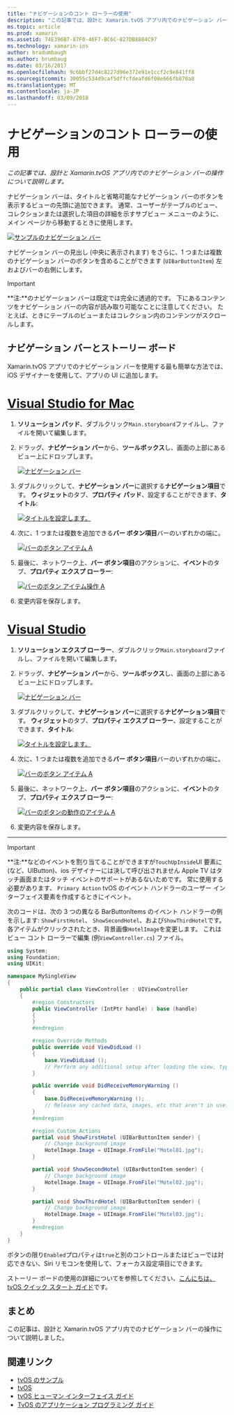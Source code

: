 ```yaml
---
title: "ナビゲーションのコント ローラーの使用"
description: "この記事では、設計と Xamarin.tvOS アプリ内でのナビゲーション バーの操作について説明します。"
ms.topic: article
ms.prod: xamarin
ms.assetid: 74E396B7-87F0-46F7-BC6C-827DB8884C97
ms.technology: xamarin-ios
author: bradumbaugh
ms.author: brumbaug
ms.date: 03/16/2017
ms.openlocfilehash: 9c6bbf27d4c8227d96e372e91e1ccf2c9e841ff8
ms.sourcegitcommit: 30055c534d9caf5dffcfdeafd6f08e666fb870a8
ms.translationtype: MT
ms.contentlocale: ja-JP
ms.lasthandoff: 03/09/2018
---
```

# <a name="working-with-navigation-controllers"></a>ナビゲーションのコント ローラーの使用

_この記事では、設計と Xamarin.tvOS アプリ内でのナビゲーション バーの操作について説明します。_

ナビゲーション バーは、タイトルと省略可能なナビゲーション バーのボタンを表示するビューの先頭に追加できます。 通常、ユーザーがテーブルのビュー、コレクションまたは選択した項目の詳細を示すサブビュー メニューのように、メイン ページから移動するときに使用します。

[![](navigation-bars-images/navbar01.png "サンプルのナビゲーション バー")](navigation-bars-images/navbar01.png#lightbox)

ナビゲーション バーの見出し (中央に表示されます) をさらに、1 つまたは複数のナビゲーション バーのボタンを含めることができます (`UIBarButtonItem`) 左およびバーの右側にします。

> [!IMPORTANT]
> **注:**のナビゲーション バーは既定では完全に透過的です。 下にあるコンテンツをナビゲーション バーの内容が読み取り可能なことに注意してください。 たとえば、ときにテーブルのビューまたはコレクション内のコンテンツがスクロールします。




<a name="Navigation-Bars-and-Storyboards" />

## <a name="navigation-bars-and-storyboards"></a>ナビゲーション バーとストーリー ボード

Xamarin.tvOS アプリでのナビゲーション バーを使用する最も簡単な方法では、iOS デザイナーを使用して、アプリの UI に追加します。

# <a name="visual-studio-for-mactabvsmac"></a>[Visual Studio for Mac](#tab/vsmac)


1. **ソリューション パッド**、ダブルクリック`Main.storyboard`ファイルし、ファイルを開いて編集します。
1. ドラッグ、**ナビゲーション バー**から、**ツールボックス**し、画面の上部にあるビュー上にドロップします。 

    [![](navigation-bars-images/navbar02.png "ナビゲーション バー")](navigation-bars-images/navbar02.png#lightbox)
1. ダブルクリックして、**ナビゲーション バー**に選択する**ナビゲーション項目**です。 **ウィジェット**のタブ、**プロパティ パッド**、設定することができます、**タイトル**: 

    [![](navigation-bars-images/navbar03.png "タイトルを設定します。")](navigation-bars-images/navbar03.png#lightbox)
1. 次に、1 つまたは複数を追加できる**バー ボタン項目**バーのいずれかの端に。 

    [![](navigation-bars-images/navbar04.png "バーのボタン アイテム A")](navigation-bars-images/navbar04.png#lightbox)
1. 最後に、ネットワーク上、**バー ボタン項目**のアクションに、**イベント**のタブ、**プロパティ エクスプ ローラー**: 

    [![](navigation-bars-images/navbar05.png "バーのボタン アイテム操作 A")](navigation-bars-images/navbar05.png#lightbox)
1. 変更内容を保存します。


# <a name="visual-studiotabvswin"></a>[Visual Studio](#tab/vswin)


1. **ソリューション エクスプ ローラー**、ダブルクリック`Main.storyboard`ファイルし、ファイルを開いて編集します。
1. ドラッグ、**ナビゲーション バー**から、**ツールボックス**し、画面の上部にあるビュー上にドロップします。 

    [![](navigation-bars-images/navbar02-vs.png "ナビゲーション バー")](navigation-bars-images/navbar02-vs.png#lightbox)
1. ダブルクリックして、**ナビゲーション バー**に選択する**ナビゲーション項目**です。 **ウィジェット**のタブ、**プロパティ エクスプ ローラー**、設定することができます、**タイトル**: 

    [![](navigation-bars-images/navbar03-vs.png "タイトルを設定します。")](navigation-bars-images/navbar03-vs.png#lightbox)
1. 次に、1 つまたは複数を追加できる**バー ボタン項目**バーのいずれかの端に。 

    [![](navigation-bars-images/navbar04-vs.png "バーのボタン アイテム A")](navigation-bars-images/navbar04-vs.png#lightbox)
1. 最後に、ネットワーク上、**バー ボタン項目**のアクションに、**イベント**のタブ、**プロパティ エクスプ ローラー**: 

    [![](navigation-bars-images/navbar05-vs.png "バーのボタンの動作のアイテム A")](navigation-bars-images/navbar05-vs.png#lightbox)
1. 変更内容を保存します。


-----

> [!IMPORTANT]
> **注:**などのイベントを割り当てることができますが`TouchUpInside`UI 要素に (など、UIButton)、ios デザイナーには決して呼び出されません Apple TV はタッチ画面またはタッチ イベントのサポートがあるないためです。 常に使用する必要があります、 `Primary Action` tvOS のイベント ハンドラーのユーザー インターフェイス要素を作成するときにイベント。




次のコードは、次の 3 つの異なる BarButtonItems のイベント ハンドラーの例を示します: `ShowFirstHotel`、 `ShowSecondHotel`、および`ShowThirdHotel`です。 各アイテムがクリックされたとき、背景画像`HotelImage`を変更します。 これはビュー コント ローラーで編集 (例`ViewController.cs`) ファイル。

```csharp
using System;
using Foundation;
using UIKit;

namespace MySingleView
{
    public partial class ViewController : UIViewController
    {
        #region Constructors
        public ViewController (IntPtr handle) : base (handle)
        {
        }
        #endregion

        #region Override Methods
        public override void ViewDidLoad ()
        {
            base.ViewDidLoad ();
            // Perform any additional setup after loading the view, typically from a nib.
        }

        public override void DidReceiveMemoryWarning ()
        {
            base.DidReceiveMemoryWarning ();
            // Release any cached data, images, etc that aren't in use.
        }
        #endregion

        #region Custom Actions
        partial void ShowFirstHotel (UIBarButtonItem sender) {
            // Change background image
            HotelImage.Image = UIImage.FromFile("Motel01.jpg");
        }

        partial void ShowSecondHotel (UIBarButtonItem sender) {
            // Change background image
            HotelImage.Image = UIImage.FromFile("Motel02.jpg");
        }

        partial void ShowThirdHotel (UIBarButtonItem sender) {
            // Change background image
            HotelImage.Image = UIImage.FromFile("Motel03.jpg");
        }
        #endregion
    }
}
```

ボタンの限り`Enabled`プロパティは`true`と別のコントロールまたはビューでは対応できない、Siri リモコンを使用して、フォーカス設定項目にできます。

ストーリー ボードの使用の詳細についてを参照してください、[こんにちは、tvOS クイック スタート ガイド](~/ios/tvos/get-started/hello-tvos.md)です。 

<a name="Summary" />

## <a name="summary"></a>まとめ

この記事は、設計と Xamarin.tvOS アプリ内でのナビゲーション バーの操作について説明しました。



## <a name="related-links"></a>関連リンク

- [tvOS のサンプル](https://developer.xamarin.com/samples/tvos/all/)
- [tvOS](https://developer.apple.com/tvos/)
- [tvOS ヒューマン インターフェイス ガイド](https://developer.apple.com/tvos/human-interface-guidelines/)
- [TvOS のアプリケーション プログラミング ガイド](https://developer.apple.com/library/prerelease/tvos/documentation/General/Conceptual/AppleTV_PG/)

